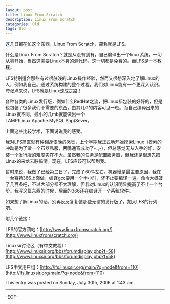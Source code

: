 ```yaml
---
layout: post
title: Linux From Scratch
description: Linux From Scratch
categories: Old
tags: Old
---
```

这几日都在忙这个东西，Linux From Scratch，简称就是LFS。

什么是Linux From Scratch？就是从没有到有，自己编译出一个linux系统，一切从零开始，当然这需要Linux本身的源代码，这一切都是免费的。而LFS是一本教程。

LFS特别适合那些有过很肤浅的Linux操作经验，然而又很想深入地了解Linux的人，例如我自己。通过系统构建的整个过程，我们对Linux能有一个更深入认识。夸张点来说，LFS就是Linux速成之路！

各种各类的Linux发行版，例如什么RedHat之流，把Linux都包装的好好的，但是也包装了很多我们不需要的东西，由其几G的内容可见一斑。而自己编译出来的Linux就不同，最小的几mb就能做出一个LAMP(Linux.Apache.MySQL.Php)Sever。

上面这些比较学术，下面说说我的感受。

我对LFS简直就有种相逢恨晚的感觉，上个学期我正式地开始摸索Linux（摸索的冲动是为了做一个石器私服，两晚通宵成功了-\_,-），但总感觉无从入手的好，安装一个发行版的难度实在不大。虽然我的任务是配置服务器，但我还是很想先把Linux的来龙去脉搞清。现在，LFS应该可以帮到我。

暂时来说，我做了已经第三日了，完成了60%左右。机器慢是最主要原因，我在一台赛扬366上面做，编译gcc要用一个半小时，还不止要编译一遍。命令大概敲了几百条吧，不过大部分都不太理解，但我对Linux的认识明显提高了不止一个台阶。我写这篇东西的时候，后面的366还在编译开一个系统软件。

如果想了解Linux的话，别再反反复复装那些无谓的发行版了，加入LFS的行列吧。

附几个链接：

LFS的官方网站：[http://www.linuxfromscratch.org/](http://www.linuxfromscratch.org/)

Linuxsir讨论区（有中文教程）：[http://www.linuxsir.org/bbs/forumdisplay.php?f=58](http://www.linuxsir.org/bbs/forumdisplay.php?f=58)

LFS中文用户组：[http://lfs.linuxsir.org/main/?q=node&from=110](http://lfs.linuxsir.org/main/?q=node&from=110)

This entry was posted on Sunday, July 30th, 2006 at 1:43 am.

---



-EOF-